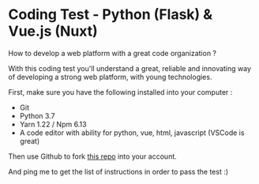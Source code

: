 # Coding Test - Python (Flask) & Vue.js (Nuxt)

How to develop a web platform with a great code organization ?

With this coding test you'll understand a great, reliable and innovating way of developing a strong web platform, with young technologies.

First, make sure you have the following installed into your computer :

- Git
- Python 3.7
- Yarn 1.22 / Npm 6.13
- A code editor with ability for python, vue, html, javascript (VSCode is great)

Then use Github to fork [this repo](https://github.com/GabrielHerzhaft/heqtor-coding-test) into your account.

And ping me to get the list of instructions in order to pass the test :)
